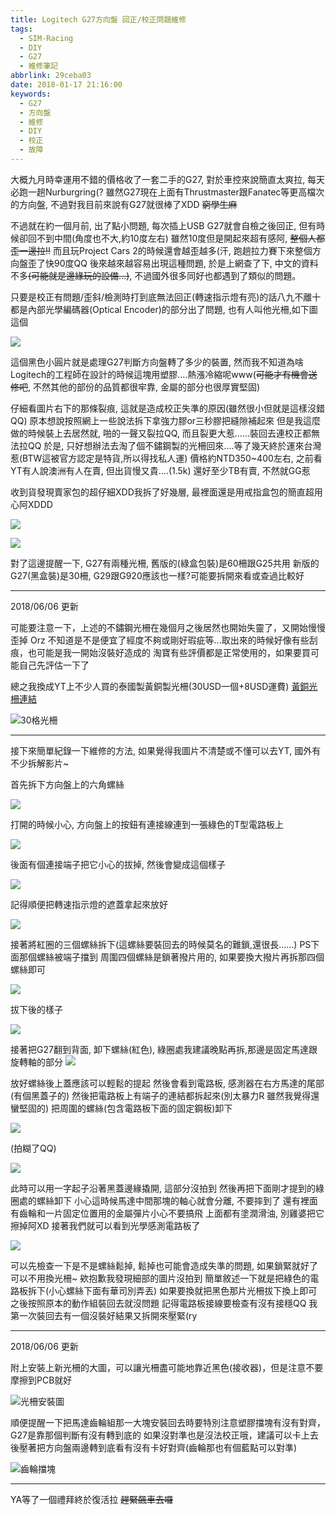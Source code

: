 ```yaml
---
title: Logitech G27方向盤 回正/校正問題維修
tags:
  - SIM-Racing
  - DIY
  - G27
  - 維修筆記
abbrlink: 29ceba03
date: 2018-01-17 21:16:00
keywords:
  - G27
  - 方向盤
  - 維修
  - DIY
  - 校正
  - 故障
---
```


大概九月時幸運用不錯的價格收了一套二手的G27, 對於車控來說簡直太爽拉, 每天必跑一趟Nurburgring(?
雖然G27現在上面有Thrustmaster跟Fanatec等更高檔次的方向盤, 不過對我目前來說有G27就很棒了XDD <del>窮學生麻</del>

不過就在約一個月前, 出了點小問題, 每次插上USB G27就會自檢之後回正, 但有時候卻回不到中間(角度也不大,約10度左右)
雖然10度但是開起來超有感阿, <del>整個人都歪一邊拉!!</del> 而且玩Project Cars 2的時候還會越歪越多(汗, 跑趟拉力賽下來整個方向盤歪了快90度QQ<!--more-->
後來越來越容易出現這種問題, 於是上網查了下, 中文的資料不多<del>(可能就是邊緣玩的設備...)</del>, 不過國外很多同好也都遇到了類似的問題。

只要是校正有問題/歪斜/檢測時打到底無法回正(轉速指示燈有亮)的話八九不離十都是內部光學編碼器(Optical Encoder)的部分出了問題, 也有人叫他光柵,如下圖這個

![](https://static.driftking.tw/2024/06/48a032d26aa9cc01fadedc773555691f.jpg)

這個黑色小圓片就是處理G27判斷方向盤轉了多少的裝置, 然而我不知道為啥Logitech的工程師在設計的時候這塊用塑膠....熱漲冷縮呢www(<del>可能才有機會送修吧</del>, 不然其他的部份的品質都很牢靠, 金屬的部分也很厚實堅固)

仔細看圖片右下的那條裂痕, 這就是造成校正失準的原因(雖然很小但就是這樣沒錯QQ)
原本想說按照網上一些說法拆下拿強力膠or三秒膠把縫隙補起來
但是我這麼做的時候裝上去居然就, 啪的一聲又裂拉QQ, 而且裂更大惹......裝回去連校正都無法拉QQ
於是, 只好想辦法去淘了個不鏽鋼製的光柵回來....等了幾天終於運來台灣惹(BTW這被官方認定是特貨,所以得找私人運)
價格約NTD350~400左右, 之前看YT有人說澳洲有人在賣, 但出貨慢又貴....(1.5k)
還好至少TB有賣, 不然就GG惹

收到貨發現賣家包的超仔細XDD我拆了好幾層, 最裡面還是用戒指盒包的簡直超用心阿XDDD

![](https://static.driftking.tw/2024/06/7ea447742533558b1f0fd9b70972f818.jpg)

![](https://static.driftking.tw/2024/06/ecc15a7ac5aed25845c5c590764f0302.jpg)

對了這邊提醒一下, G27有兩種光柵, 舊版的(綠盒包裝)是60柵跟G25共用
新版的G27(黑盒裝)是30柵, G29跟G920應該也一樣?可能要拆開來看或查過比較好

-------------

2018/06/06 更新

可能要注意一下，上述的不鏽鋼光柵在幾個月之後居然也開始失靈了，又開始慢慢歪掉 Orz
不知道是不是便宜了經度不夠或剛好瑕疵等...取出來的時候好像有些刮痕，也可能是我一開始沒裝好造成的
淘寶有些評價都是正常使用的，如果要買可能自己先評估一下了

總之我換成YT上不少人買的泰國製黃銅製光柵(30USD一個+8USD運費) [黃銅光柵連結](http://cmlaserservice.com/index.html)

![30格光柵](https://static.driftking.tw/2024/06/6043b37aae8bc7ad246f1eaa7199f413.jpg)

-------------

接下來簡單紀錄一下維修的方法, 如果覺得我圖片不清楚或不懂可以去YT, 國外有不少拆解影片~

首先拆下方向盤上的六角螺絲

![](https://static.driftking.tw/2024/06/c1713c4815f8fea1bd5fc12b73b7462a.jpg)

打開的時候小心, 方向盤上的按鈕有連接線連到一張綠色的T型電路板上

![](https://static.driftking.tw/2024/06/1dece3772e69577051d7e66238a21558.jpg)

後面有個連接端子把它小心的拔掉, 然後會變成這個樣子

![](https://static.driftking.tw/2024/06/47451571a60ee3e0f31bda60345ae9b9.jpg)

記得順便把轉速指示燈的遮蓋拿起來放好

![](https://static.driftking.tw/2024/06/93337d26d7406b1903e45f26c966f411.jpg)

接著將紅圈的三個螺絲拆下(這螺絲要裝回去的時候莫名的難鎖,還很長......)
PS下面那個螺絲被端子擋到
周圍四個螺絲是鎖著撥片用的, 如果要換大撥片再拆那四個螺絲即可

![](https://static.driftking.tw/2024/06/d1f78e88fbdca980f495154535168958.jpg)

拔下後的樣子

![](https://static.driftking.tw/2024/06/51c713882b98d0ac933ddeb53199dbd5.jpg)

接著把G27翻到背面, 卸下螺絲(紅色), 綠圈處我建議晚點再拆,那邊是固定馬達跟旋轉軸的部分
![](https://static.driftking.tw/2024/06/c5c4fef7c1ba8a96a462b2b781c1c13e.jpg)

放好螺絲後上蓋應該可以輕鬆的提起
然後會看到電路板, 感測器在右方馬達的尾部(有個黑蓋子的)
然後把電路板上有端子的連結都拆起來(別太暴力R 雖然我覺得還蠻堅固的)
把周圍的螺絲(包含電路板下面的固定鋼板)卸下

![](https://static.driftking.tw/2024/06/00ca8b37a7e3b415cbec403e8ea4868b.jpg)

(拍糊了QQ)

![](https://static.driftking.tw/2024/06/6dfce30f585f4f4f2207761cda3e1c34.jpg)

此時可以用一字起子沿著黑蓋邊緣撬開, 這部分沒拍到
然後再把下面剛才提到的綠圈處的螺絲卸下
小心這時候馬達中間那塊的軸心就會分離, 不要摔到了
還有裡面有齒輪和一片固定位置用的金屬彈片小心不要搞飛
上面都有塗潤滑油, 別雞婆把它擦掉阿XD
接著我們就可以看到光學感測電路板了

![](https://static.driftking.tw/2024/06/cc262958db2ad9291068301883a8faa1.jpg)

可以先檢查一下是不是螺絲鬆掉, 鬆掉也可能會造成失準的問題, 如果鎖緊就好了可以不用換光柵~
欸抱歉我發現細部的圖片沒拍到
簡單敘述一下就是把綠色的電路板拆下(小心螺絲下面有華司別弄丟)
如果要換就把黑色那片光柵拔下換上即可
之後按照原本的動作組裝回去就沒問題
記得電路板接線要檢查有沒有接穩QQ 我第一次裝回去有一個沒裝好結果又拆開來壓緊(ry

-------------
2018/06/06 更新

附上安裝上新光柵的大圖，可以讓光柵盡可能地靠近黑色(接收器)，但是注意不要摩擦到PCB就好

![光柵安裝圖](https://static.driftking.tw/2024/06/63bab3c90c31275361bc839d7a86aa1e.jpg)

順便提醒一下把馬達齒輪組那一大塊安裝回去時要特別注意塑膠擋塊有沒有對齊，G27是靠那個判斷有沒有轉到底的
如果沒對準也是沒法校正哦，建議可以卡上去後壓著把方向盤兩邊轉到底看有沒有卡好對齊(齒輪那也有個藍點可以對準)

![齒輪擋塊](https://static.driftking.tw/2024/06/6546bd97459b7d07563fdd9d454d6ce2.jpg)

-------------

YA等了一個禮拜終於復活拉 ~~趕緊飆車去囉~~